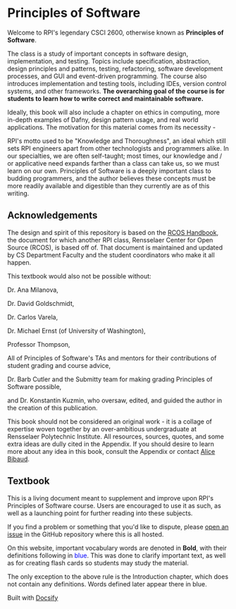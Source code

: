 # Principles of Software

Welcome to RPI's legendary CSCI 2600, otherwise known as **Principles of Software**.

The class is a study of important concepts in software design, implementation, and testing. 
Topics include specification, abstraction, design principles and patterns, testing, refactoring, software 
development processes, and GUI and event-driven programming. The course also introduces implementation and 
testing tools, including IDEs, version control systems, and other frameworks. **The overarching goal of the course 
is for students to learn how to write correct and maintainable software.**

Ideally, this book will also include a chapter on ethics in computing, more in-depth examples of Dafny, design pattern
usage, and real world applications.  The motivation for this material comes from its necessity -

RPI's motto used to be "Knowledge and Thoroughness", an ideal which still sets RPI engineers apart from other
technologists and programmers alike.  In our specialties, we are often self-taught; most times,
our knowledge and / or applicative need expands farther than a class can take us, so we must learn on our own.
Principles of Software is a deeply important class to budding programmers, and the author believes these concepts
must be more readily available and digestible than they currently are as of this writing.

## Acknowledgements

The design and spirit of this repository is based on the [RCOS Handbook](https://handbook.rcos.io/#/), the document for which another RPI class, Rensselaer Center for Open Source (RCOS), is based off of.  That document is maintained and updated by CS Department Faculty and the student coordinators who make it all happen.

This textbook would also not be possible without:

Dr. Ana Milanova,

Dr. David Goldschmidt,

Dr. Carlos Varela,

Dr. Michael Ernst (of University of Washington),

Professor Thompson,

All of Principles of Software's TAs and mentors for their contributions of student grading and course advice,

Dr. Barb Cutler and the Submitty team for making grading Principles of Software possible,

and Dr. Konstantin Kuzmin, who oversaw, edited, and guided the author in the creation of this publication.

This book should not be considered an original work - it is a collage of expertise woven together by an over-ambitious undergraduate at Rensselaer Polytechnic Institute.  All resources, sources, quotes, and some extra ideas are dully cited in the Appendix.  If you should desire to learn more about any idea in this book, consult the Appendix or contact [Alice Bibaud](alice.bibaud@gmail.com). 

## Textbook

This is a living document meant to supplement and improve upon RPI's Principles of Software course.  Users are encouraged to use it as such, as well as a launching point for further reading into these subjects.

If you find a problem or something that you'd like to dispute, please [open an issue](https://github.com/alicebibaud/Principles-of-Software/issues/new) in the GitHub repository where this is all hosted.

On this website, important vocabulary words are denoted in **Bold**, with their definitions following in <span style="color:blue;">blue</span>.  This was done to clarify important text, as well as for creating flash cards so students may study the material.

The only exception to the above rule is the Introduction chapter, which does not contain any definitions.  Words defined later appear there in blue.

Built with [Docsify](https://docsify.js.org)